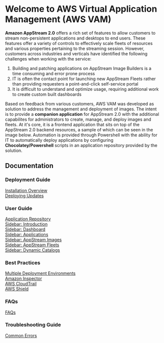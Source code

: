 # Welcome to AWS Virtual Application Management (AWS VAM)

**Amazon AppStream 2.0** offers a rich set of features to allow customers to stream non-persistent applications and desktops to end users. These features offer a variety of controls to effectively scale fleets of resources and various properties pertaining to the streaming session. However, customers across industries and verticals have identified the following challenges when working with the service:

1. Building and patching applications on AppStream Image Builders is a time consuming and error prone process
2. IT is often the contact point for launching new AppStream Fleets rather than providing requesters a point-and-click self-service portal
3. It is difficult to understand and optimize usage, requiring additional work to create custom built dashboards

Based on feedback from various customers, AWS VAM was developed as solution to address the management and deployment of images. The intent is to provide a **companion application** for AppStream 2.0 with the additional capabilites for administrators to create, manage, and deploy images and fleets. At it's core, it is a frontend application that sits on top of the AppStream 2.0 backend resources, a sample of which can be seen in the image below. Automation is provided through Powershell with the ability for IT to automatically deploy applications by configuring **Chocolatey/Powershell** scripts in an application repository provided by the solution.

## Documentation

### Deployment Guide

[Installation Overview](/deployment-guide/installationOverview.md)\
[Deploying Updates](/deployment-guide/deployingUpdates.md)

### User Guide

[Application Repository](/user-guide/applicationRepository.md)\
[Sidebar: Introduction](/user-guide/sidebarIntroduction.md)\
[Sidebar: Dashboard](/user-guide/sidebarDashboard.md)\
[Sidebar: Applications](/user-guide/sidebarApplications.md)\
[Sidebar: AppStream Images](/user-guide/sidebarAppStreamImages.md)\
[Sidebar: AppStream Fleets](/user-guide/sidebarAppStreamFleets.md)\
[Sidebar: Dynamic Catalogs](/user-guide/sidebarDynamicCatalogs.md)

### Best Practices

[Multiple Deployment Environments](/best-practices/multipleDeploymentEnvironments.md)\
[Amazon Inspector](/best-practices/amazonInspector.md)\
[AWS CloudTrail](/best-practices/awsCloudTrail.md)\
[AWS Shield](/best-practices/awsShield.md)

### FAQs

[FAQs](/faqs/faqs.md)

### Troubleshooting Guide

[Common Errors](/troublshooting-guide/commonErrors.md)
